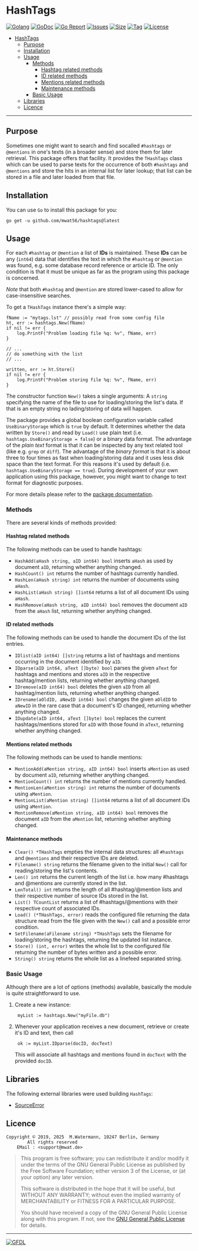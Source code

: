 # HashTags

[![Golang](https://img.shields.io/badge/Language-Go-green.svg)](https://golang.org/)
[![GoDoc](https://godoc.org/github.com/mwat56/hashtags?status.svg)](https://godoc.org/github.com/mwat56/hashtags/)
[![Go Report](https://goreportcard.com/badge/github.com/mwat56/hashtags)](https://goreportcard.com/report/github.com/mwat56/hashtags)
[![Issues](https://img.shields.io/github/issues/mwat56/hashtags.svg)](https://github.com/mwat56/hashtags/issues?q=is%3Aopen+is%3Aissue)
[![Size](https://img.shields.io/github/repo-size/mwat56/hashtags.svg)](https://github.com/mwat56/hashtags/)
[![Tag](https://img.shields.io/github/tag/mwat56/hashtags.svg)](https://github.com/mwat56/hashtags/tags)
[![License](https://img.shields.io/github/license/mwat56/hashtags.svg)](https://github.com/mwat56/hashtags/blob/main/LICENSE)

- [HashTags](#hashtags)
	- [Purpose](#purpose)
	- [Installation](#installation)
	- [Usage](#usage)
		- [Methods](#methods)
			- [Hashtag related methods](#hashtag-related-methods)
			- [ID related methods](#id-related-methods)
			- [Mentions related methods](#mentions-related-methods)
			- [Maintenance methods](#maintenance-methods)
		- [Basic Usage](#basic-usage)
	- [Libraries](#libraries)
	- [Licence](#licence)

----

## Purpose

Sometimes one might want to search and find socalled `#hashtags` or `@mentions` in one's texts (in a broader sense) and store them for later retrieval.
This package offers that facility.
It provides the `THashTags` class which can be used to parse texts for the occurrence of both `#hashtags` and `@mentions` and store the hits in an internal list for later lookup; that list can be stored in a file and later loaded from that file.

## Installation

You can use `Go` to install this package for you:

	go get -u github.com/mwat56/hashtags@latest

## Usage

For each `#hashtag` or `@mention` a list of **IDs** is maintained.
These **IDs** can be any (`int64`) data that identifies the text in which the `#hashtag` or `@mention` was found, e.g. some database record reference or article ID.
The only condition is that it must be unique as far as the program using this package is concerned.

_Note_ that both `#hashtag` and `@mention` are stored lower-cased to allow for case-insensitive searches.

To get a `THashTags` instance there's a simple way:

	fName := "mytags.lst" // possibly read from some config file
	ht, err := hashtags.New(fName)
	if nil != err {
		log.PrintF("Problem loading file %q: %v", fName, err)
	}

	// ...
	// do something with the list
	// ...

	written, err := ht.Store()
	if nil != err {
		log.PrintF("Problem storing file %q: %v", fName, err)
	}

The constructor function `New()` takes a single arguments: A `string` specifying the name of the file to use for loading/storing the list's data. If that is an empty string no lading/storing of data will happen.

The package provides a global boolean configuration variable called `UseBinaryStorage` which is `true` by default. It determines whether the data written by `Store()` and read by `Load()` use plain text (i.e. `hashtags.UseBinaryStorage = false`) or a binary data format.
The advantage of the _plain text_ format is that it can be inspected by any text related tool (like e.g. `grep` or `diff`).
The advantage of the _binary format_ is that it is about three to four times as fast when loading/storing data and it uses less disk space than the text format.
For this reasons it's used by default (i.e. `hashtags.UseBinaryStorage == true`). During development of your own application using this package, however, you might want to change to text format for diagnostic purposes.

For more details please refer to the [package documentation](https://godoc.org/github.com/mwat56/hashtags/).

### Methods

There are several kinds of methods provided:

#### Hashtag related methods

The following methods can be used to handle hashtags:

 - `HashAdd(aHash string, aID int64) bool` inserts `aHash` as used by document `aID`, returning whether anything changed.
 - `HashCount() int` returns the number of hashtags currently handled.
 - `HashLen(aHash string) int` returns the number of documents using `aHash`.
 - `HashList(aHash string) []int64` returns a list of all document IDs using `aHash`.
 - `HashRemove(aHash string, aID int64) bool` removes the document `aID` from the `aHash` list, returning whether anything changed.

#### ID related methods

The following methods can be used to handle the document IDs of the list entries.

 - `IDlist(aID int64) []string` returns a list of hashtags and mentions occurring in the document identified by `aID`.
 - `IDparse(aID int64, aText []byte) bool` parses the given `aText` for hashtags and mentions and stores `aID` in the respective hashtag/mention lists, returning whether anything changed.
 - `IDremove(aID int64) bool` deletes the given `aID` from all hashtag/mention lists, returning whether anything changed.
 - `IDrename(aOldID, aNewID int64) bool` changes the given `aOldID` to `aNewID` in the rare case that a document's ID changed, returning whether anything changed.
 - `IDupdate(aID int64, aText []byte) bool` replaces the current hashtags/mentions stored for `aID` with those found in `aText`, returning whether anything changed.

#### Mentions related methods

The following methods can be used to handle mentions:

- `MentionAdd(aMention string, aID int64) bool` inserts `aMention` as used by document `aID`, returning whether anything changed.
- `MentionCount() int` returns the number of mentions currently handled.
- `MentionLen(aMention string) int` returns the number of documents using `aMention`.
- `MentionList(aMention string) []int64` returns a list of all document IDs using `aMention`.
- `MentionRemove(aMention string, aID int64) bool` removes the document `aID` from the `aMention` list, returning whether anything changed.

#### Maintenance methods

 - `Clear() *THashTags` empties the internal data structures: all `#hashtags` and `@mentions` and their respective IDs are deleted.
 - `Filename() string` returns the filename given to the initial `New()` call for reading/storing the list's contents.
 - `Len() int` returns the current length of the list i.e. how many #hashtags and @mentions are currently stored in the list.
 - `LenTotal() int` returns the length of all #hashtag/@mention lists and their respective number of source IDs stored in the list.
 - `List() TCountList` returns a list of #hashtags/@mentions with their respective count of associated IDs.
 - `Load() (*THashTags, error)` reads the configured file returning the data structure read from the file given with the `New()` call and a possible error condition.
 - `SetFilename(aFilename string) *THashTags` sets the filename for loading/storing the hashtags, returning the updated list instance.
 - `Store() (int, error)` writes the whole list to the configured file returning the number of bytes written and a possible error.
 - `String() string` returns the whole list as a linefeed separated string.

### Basic Usage

Although there are a lot of options (methods) available, basically the module is quite straightforward to use.

1. Create a new instance:

		myList := hashtags.New("myFile.db")

2. Whenever your application receives a new document, retrieve or create it's ID and text, then call

		ok := myList.IDparse(docID, docText)
	This will associate all hashtags and mentions found in `docText` with the provided `docID`.

## Libraries

The following external libraries were used building `HashTags`:

- [SourceError](https://github.com/mwat56/sourceerror)

## Licence

	Copyright © 2019, 2025  M.Watermann, 10247 Berlin, Germany
			All rights reserved
		EMail : <support@mwat.de>

> This program is free software; you can redistribute it and/or modify it under the terms of the GNU General Public License as published by the Free Software Foundation; either version 3 of the License, or (at your option) any later version.
>
> This software is distributed in the hope that it will be useful, but WITHOUT ANY WARRANTY; without even the implied warranty of MERCHANTABILITY or FITNESS FOR A PARTICULAR PURPOSE.
>
> You should have received a copy of the GNU General Public License along with this program. If not, see the [GNU General Public License](http://www.gnu.org/licenses/gpl.html) for details.

----
[![GFDL](https://www.gnu.org/graphics/gfdl-logo-tiny.png)](http://www.gnu.org/copyleft/fdl.html)
